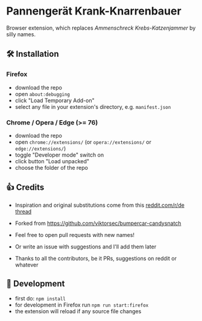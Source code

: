 # Pannengerät Krank-Knarrenbauer

Browser extension, which replaces *Ammenschreck Krebs-Katzenjammer* by silly names.

## 🛠 Installation

### Firefox
* download the repo
* open `about:debugging`
* click "Load Temporary Add-on"
* select any file in your extension's directory, e.g. `manifest.json`

### Chrome / Opera / Edge (>= 76)
* download the repo
* open `chrome://extensions/`  (or `opera://extensions/` or `edge://extensions/`)
* toggle "Developer mode" switch on
* click button "Load unpacked"
* choose the folder of the repo

## 👍 Credits

- Inspiration and original substitutions come from this [reddit.com/r/de thread](https://old.reddit.com/r/de/comments/cea32a/kleine_ansammlung_von_namensbausteinen_und/)

- Forked from https://github.com/viktorsec/bumpercar-candysnatch
- Feel free to open pull requests with new names!
- Or write an issue with suggestions and I'll add them later

- Thanks to all the contributors, be it PRs, suggestions on reddit or whatever

## 🔨 Development
* first do: `npm install`
* for development in Firefox run `npm run start:firefox`
* the extension will reload if any source file changes